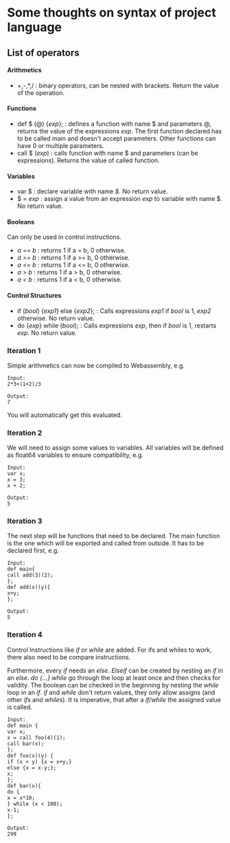 # Some thoughts on syntax of project language

## List of operators

#### Arithmetics

* +,-,*,/ : binary operators, can be nested with brackets. Return the value of the operation.

#### Functions

* def $ (@) {*exp*}; : defines a function with name $ and parameters @, returns the value of the expressions *exp*. The first function declared has to be called main and doesn't accept parameters. Other functions can have 0 or multiple parameters.
* call $ (*exp*) : calls function with name $ and parameters (can be expressions). Returns the value of called function.

#### Variables 

* var $ : declare variable with name *$*. No return value.
* $ = *exp* : assign a value from an expression *exp* to variable with name $. No return value.

#### Booleans

Can only be used in control instructions.

* *a == b* : returns 1 if a = b, 0 otherwise.
* *a >= b* : returns 1 if a >= b, 0 otherwise.
* *a <= b* : returns 1 if a <= b, 0 otherwise.
* *a > b* : returns 1 if a > b, 0 otherwise.
* *a < b* : returns 1 if a < b, 0 otherwise.

#### Control Structures

* if (*bool*) {*exp1*} else {*exp2*}; : Calls expressions *exp1* if *bool* is 1, *exp2* otherwise. No return value.
* do {*exp*} while (*bool*); : Calls expressions *exp*, then if *bool* is 1, restarts *exp*. No return value. 

### Iteration 1

Simple arithmetics can now be compiled to Webassembly, e.g.

```
Input:
2*3+(1+2)/3

Output:
7
```

You will automatically get this evaluated.

### Iteration 2

We will need to assign some values to variables. All variables will be defined as float64 variables to ensure compatibility, e.g.

```
Input:
var x;
x = 3;
x + 2;

Output:
5
```

### Iteration 3

The next step will be functions that need to be declared. The main function is the one which will be exported and called from outside. It has to be declared first, e.g.

```
Input:
def main{
call add(3)(2);
};
def add(x)(y){
x+y;
};

Output:
5
```

### Iteration 4

Control Instructions like *if* or *while* are added. For ifs and whiles to work, there also need to be compare instructions.

Furthermore, every *if* needs an *else*. *Elseif* can be created by nesting an *if* in an *else*. *do {...} while* go through the loop at least once and then checks for validity. The boolean can be checked in the beginning by nesting the *while* loop in an *if*. *if* and *while* don't return values, they only allow assigns (and other *if*s and *while*s). It is imperative, that after a *if/while* the assigned value is called. 

```
Input:
def main {
var x;
x = call foo(4)(1);
call bar(x);
};
def foo(x)(y) {
if (x < y) {x = x+y;} 
else {x = x-y;};
x;
};
def bar(x){
do {
x = x*10;
} while (x < 100);
x-1;
};

Output:
299
``` 
